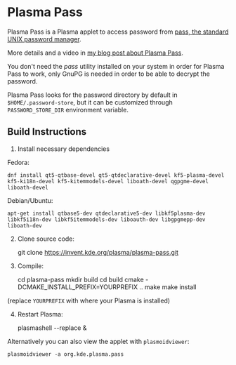 <!--
SPDX-FileCopyrightText: 2021 Daniel Vrátil <dvratil@kde.org>

SPDX-License-Identifier: LGPL-2.1-or-later
-->

# Plasma Pass

Plasma Pass is a Plasma applet to access password from [pass, the standard UNIX password manager](https://www.passwordstore.org).

More details and a video in [my blog post about Plasma Pass](https://www.dvratil.cz/2018/05/plasma-pass/).

You don't need the *pass* utility installed on your system in order for Plasma Pass to work,
only GnuPG is needed in order to be able to decrypt the password.

Plasma Pass looks for the password directory by default in `$HOME/.password-store`, but
it can be customized through `PASSWORD_STORE_DIR` environment variable.

## Build Instructions

1) Install necessary dependencies

Fedora:

    dnf install qt5-qtbase-devel qt5-qtdeclarative-devel kf5-plasma-devel kf5-ki18n-devel kf5-kitemmodels-devel liboath-devel qgpgme-devel liboath-devel

Debian/Ubuntu:

    apt-get install qtbase5-dev qtdeclarative5-dev libkf5plasma-dev libkf5i18n-dev libkf5itemmodels-dev liboauth-dev libgpgmepp-dev liboath-dev

2) Clone source code:

    git clone https://invent.kde.org/plasma/plasma-pass.git

3) Compile:

    cd plasma-pass
    mkdir build
    cd build
    cmake -DCMAKE_INSTALL_PREFIX=YOURPREFIX ..
    make
    make install

(replace `YOURPREFIX` with where your Plasma is installed)

4) Restart Plasma:

    plasmashell --replace &


Alternatively you can also view the applet with `plasmoidviewer`:

    plasmoidviewer -a org.kde.plasma.pass

